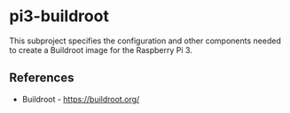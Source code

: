 # pi3-buildroot

This subproject specifies the configuration and other components
needed to create a Buildroot image for the Raspberry Pi 3.

## References

  * Buildroot - https://buildroot.org/
